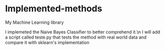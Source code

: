 # Implemented-methods
My Machine Learning library

I implemeted the Naive Bayes Classifier to better comprehend it.\n
I will add a script called teste.py that tests the method with real 
world data and compare it with sklearn's implementation

